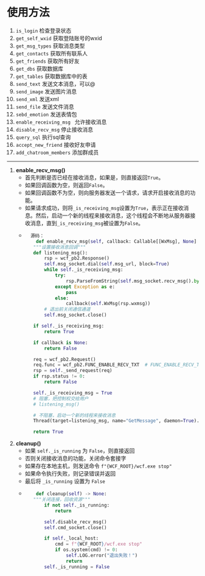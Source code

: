 # 使用方法



1. `is_login` 检查登录状态
2. `get_self_wxid` 获取登陆账号的wxid
3. `get_msg_types` 获取消息类型
4. `get_contacts` 获取所有联系人
5. `get_friends` 获取所有好友
6. `get_dbs` 获取数据库
7. `get_tables` 获取数据库中的表
8. `send_text` 发送文本消息，可以@
9. `send_image` 发送图片消息
10. `send_xml` 发送xml
11. `send_file` 发送文件消息
12. `sebd_emotion` 发送表情包
13. `enable_receiving_msg ` 允许接收消息
14. `disable_recv_msg` 停止接收消息
15. `query_sql` 执行sql查询
16. `accept_new_friend` 接收好友申请
17. `add_chatroom_members` 添加群成员

---
1. **enable_recv_msg()**
   - 首先判断是否已经在接收消息，如果是，则直接返回`True`。
   - 如果回调函数为空，则返回`False`。
   - 如果回调函数不为空，则向服务器发送一个请求，请求开启接收消息的功能。
   - 如果请求成功，则将`_is_receiving_msg`设置为`True`，表示正在接收消息。然后，启动一个新的线程来接收消息，这个线程会不断地从服务器接收消息，直到`_is_receiving_msg`被设置为`False`。
   - ```python
       源码：
         def enable_recv_msg(self, callback: Callable[[WxMsg], None] = None) -> bool:
        """设置接收消息回调"""
        def listening_msg():
            rsp = wcf_pb2.Response()
            self.msg_socket.dial(self.msg_url, block=True)
            while self._is_receiving_msg:
                try:
                    rsp.ParseFromString(self.msg_socket.recv_msg().bytes)
                except Exception as e:
                    pass
                else:
                    callback(self.WxMsg(rsp.wxmsg))
            # 退出前关闭通信通道
            self.msg_socket.close()

        if self._is_receiving_msg:
            return True

        if callback is None:
            return False

        req = wcf_pb2.Request()
        req.func = wcf_pb2.FUNC_ENABLE_RECV_TXT  # FUNC_ENABLE_RECV_TXT
        rsp = self._send_request(req)
        if rsp.status != 0:
            return False

        self._is_receiving_msg = True
        # 阻塞，把控制权交给用户
        # listening_msg()

        # 不阻塞，启动一个新的线程来接收消息
        Thread(target=listening_msg, name="GetMessage", daemon=True).start()

        return True
     ```
2. **cleanup()**
   - 如果 `self._is_running` 为 `False`，则直接返回
   - 否则关闭接收消息的功能，关闭命令套接字
   - 如果存在本地主机，则发送命令 `f"{WCF_ROOT}/wcf.exe stop"`
   - 如果命令执行失败，则记录错误并返回
   - 最后将 `_is_running` 设置为 `False`
   - ```python
         def cleanup(self) -> None:
        """关闭连接，回收资源"""
            if not self._is_running:
                return

            self.disable_recv_msg()
            self.cmd_socket.close()

            if self._local_host:
                cmd = f"{WCF_ROOT}/wcf.exe stop"
                if os.system(cmd) != 0:
                    self.LOG.error("退出失败！")
                    return
            self._is_running = False
     ```
     

